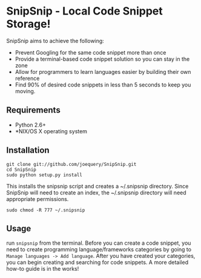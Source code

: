 SnipSnip - Local Code Snippet Storage!
======================================

SnipSnip aims to achieve the following:

* Prevent Googling for the same code snippet more than once
* Provide a terminal-based code snippet solution so you can stay 
  in the zone
* Allow for programmers to learn languages easier by building 
  their own reference
* Find 90% of desired code snippets in less than 5 seconds to 
  keep you moving.

## Requirements
* Python 2.6+
* *NIX/OS X operating system

## Installation
    git clone git://github.com/joequery/SnipSnip.git
    cd SnipSnip
    sudo python setup.py install

This installs the snipsnip script and creates a ~/.snipsnip directory. 
Since SnipSnip will need to create an index, the ~/.snipsnip directory will
need appropriate permissions.

    sudo chmod -R 777 ~/.snipsnip

## Usage
run `snipsnip` from the terminal. Before you can create a code snippet, you
need to create programming language/frameworks categories by going to
`Manage languages -> Add language`. After you have created your categories,
you can begin creating and searching for code snippets. A more detailed 
how-to guide is in the works!
